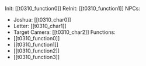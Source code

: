 Init: [[t0310_function0]]
ReInit: [[t0310_function1]]
NPCs:
- Joshua: [[t0310_char0]]
- Letter: [[t0310_char1]]
- Target Camera: [[t0310_char2]]
Functions:
- [[t0310_function0]]
- [[t0310_function1]]
- [[t0310_function2]]
- [[t0310_function3]]
